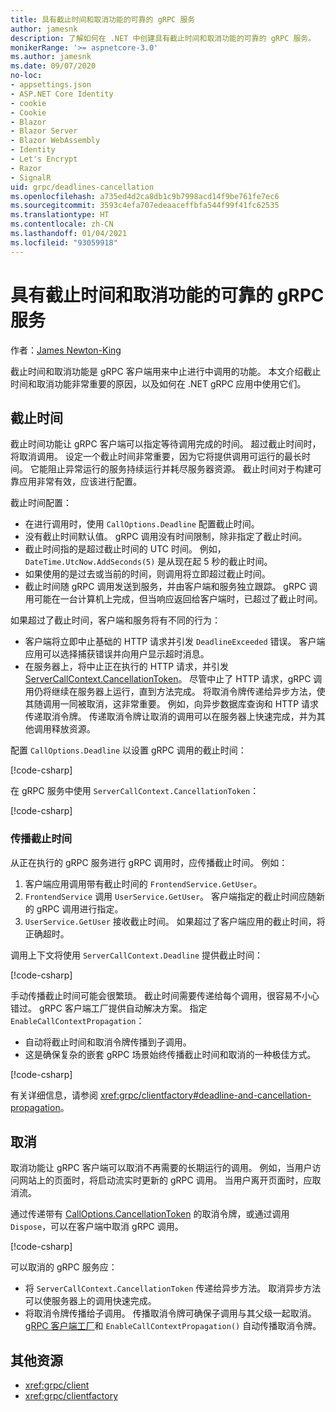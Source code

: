 ```yaml
---
title: 具有截止时间和取消功能的可靠的 gRPC 服务
author: jamesnk
description: 了解如何在 .NET 中创建具有截止时间和取消功能的可靠的 gRPC 服务。
monikerRange: '>= aspnetcore-3.0'
ms.author: jamesnk
ms.date: 09/07/2020
no-loc:
- appsettings.json
- ASP.NET Core Identity
- cookie
- Cookie
- Blazor
- Blazor Server
- Blazor WebAssembly
- Identity
- Let's Encrypt
- Razor
- SignalR
uid: grpc/deadlines-cancellation
ms.openlocfilehash: a735ed4d2ca8db1c9b7998acd14f9be761fe7ec6
ms.sourcegitcommit: 3593c4efa707edeaaceffbfa544f99f41fc62535
ms.translationtype: HT
ms.contentlocale: zh-CN
ms.lasthandoff: 01/04/2021
ms.locfileid: "93059918"
---
```

# <a name="reliable-grpc-services-with-deadlines-and-cancellation"></a>具有截止时间和取消功能的可靠的 gRPC 服务

作者：[James Newton-King](https://twitter.com/jamesnk)

截止时间和取消功能是 gRPC 客户端用来中止进行中调用的功能。 本文介绍截止时间和取消功能非常重要的原因，以及如何在 .NET gRPC 应用中使用它们。

## <a name="deadlines"></a>截止时间

截止时间功能让 gRPC 客户端可以指定等待调用完成的时间。 超过截止时间时，将取消调用。 设定一个截止时间非常重要，因为它将提供调用可运行的最长时间。 它能阻止异常运行的服务持续运行并耗尽服务器资源。 截止时间对于构建可靠应用非常有效，应该进行配置。

截止时间配置：

* 在进行调用时，使用 `CallOptions.Deadline` 配置截止时间。
* 没有截止时间默认值。 gRPC 调用没有时间限制，除非指定了截止时间。
* 截止时间指的是超过截止时间的 UTC 时间。 例如，`DateTime.UtcNow.AddSeconds(5)` 是从现在起 5 秒的截止时间。
* 如果使用的是过去或当前的时间，则调用将立即超过截止时间。
* 截止时间随 gRPC 调用发送到服务，并由客户端和服务独立跟踪。 gRPC 调用可能在一台计算机上完成，但当响应返回给客户端时，已超过了截止时间。

如果超过了截止时间，客户端和服务将有不同的行为：

* 客户端将立即中止基础的 HTTP 请求并引发 `DeadlineExceeded` 错误。 客户端应用可以选择捕获错误并向用户显示超时消息。
* 在服务器上，将中止正在执行的 HTTP 请求，并引发 [ServerCallContext.CancellationToken](xref:System.Threading.CancellationToken)。 尽管中止了 HTTP 请求，gRPC 调用仍将继续在服务器上运行，直到方法完成。 将取消令牌传递给异步方法，使其随调用一同被取消，这非常重要。 例如，向异步数据库查询和 HTTP 请求传递取消令牌。 传递取消令牌让取消的调用可以在服务器上快速完成，并为其他调用释放资源。

配置 `CallOptions.Deadline` 以设置 gRPC 调用的截止时间：

[!code-csharp[](~/grpc/deadlines-cancellation/deadline-client.cs?highlight=7,12)]

在 gRPC 服务中使用 `ServerCallContext.CancellationToken`：

[!code-csharp[](~/grpc/deadlines-cancellation/deadline-server.cs?highlight=5)]

### <a name="propagating-deadlines"></a>传播截止时间

从正在执行的 gRPC 服务进行 gRPC 调用时，应传播截止时间。 例如：

1. 客户端应用调用带有截止时间的 `FrontendService.GetUser`。
2. `FrontendService` 调用 `UserService.GetUser`。 客户端指定的截止时间应随新的 gRPC 调用进行指定。
3. `UserService.GetUser` 接收截止时间。 如果超过了客户端应用的截止时间，将正确超时。

调用上下文将使用 `ServerCallContext.Deadline` 提供截止时间：

[!code-csharp[](~/grpc/deadlines-cancellation/deadline-propagate.cs?highlight=7)]

手动传播截止时间可能会很繁琐。 截止时间需要传递给每个调用，很容易不小心错过。 gRPC 客户端工厂提供自动解决方案。 指定 `EnableCallContextPropagation`：

* 自动将截止时间和取消令牌传播到子调用。
* 这是确保复杂的嵌套 gRPC 场景始终传播截止时间和取消的一种极佳方式。

[!code-csharp[](~/grpc/deadlines-cancellation/clientfactory-propagate.cs?highlight=6)]

有关详细信息，请参阅 <xref:grpc/clientfactory#deadline-and-cancellation-propagation>。

## <a name="cancellation"></a>取消

取消功能让 gRPC 客户端可以取消不再需要的长期运行的调用。 例如，当用户访问网站上的页面时，将启动流实时更新的 gRPC 调用。 当用户离开页面时，应取消流。

通过传递带有 [CallOptions.CancellationToken](xref:System.Threading.CancellationToken) 的取消令牌，或通过调用 `Dispose`，可以在客户端中取消 gRPC 调用。

[!code-csharp[](~/grpc/deadlines-cancellation/cancellation-client.cs?highlight=19)]

可以取消的 gRPC 服务应：
* 将 `ServerCallContext.CancellationToken` 传递给异步方法。 取消异步方法可以使服务器上的调用快速完成。
* 将取消令牌传播给子调用。 传播取消令牌可确保子调用与其父级一起取消。 [gRPC 客户端工厂](xref:grpc/clientfactory)和 `EnableCallContextPropagation()` 自动传播取消令牌。

## <a name="additional-resources"></a>其他资源

* <xref:grpc/client>
* <xref:grpc/clientfactory>
